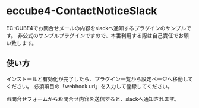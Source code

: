 # eccube4-ContactNoticeSlack

EC-CUBE4でお問合せメールの内容をslackへ通知するプラグインのサンプルです。
非公式のサンプルプラグインですので、本番利用する際は自己責任でお願い致します。

## 使い方
インストールと有効化が完了したら、プラグイン一覧から設定ページへ移動してください。
必須項目の「webhook url」を入力して登録してください。

お問合せフォームからお問合せ内容を送信すると、slackへ通知されます。
